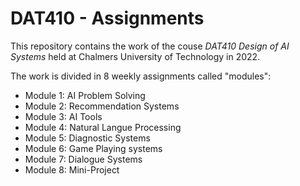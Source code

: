# DAT410 - Assignments

This repository contains the work of the couse _DAT410 Design of AI Systems_ held at Chalmers University of Technology in 2022.

The work is divided in 8 weekly assignments called "modules":

* Module 1: AI Problem Solving
* Module 2: Recommendation Systems
* Module 3: AI Tools
* Module 4: Natural Langue Processing
* Module 5: Diagnostic Systems
* Module 6: Game Playing systems
* Module 7: Dialogue Systems
* Module 8: Mini-Project
